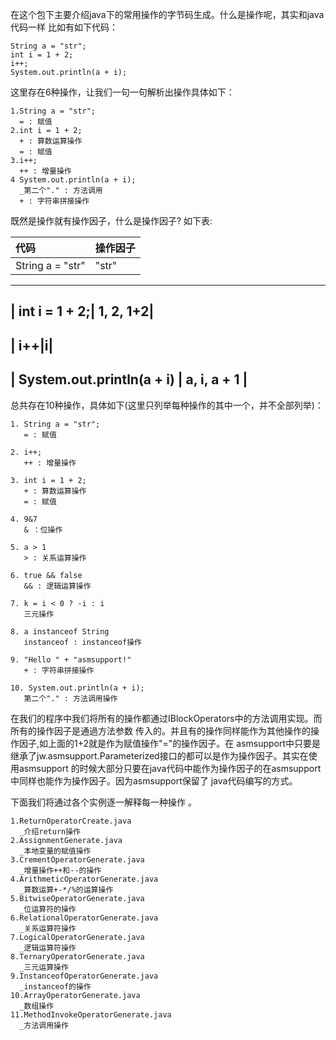 在这个包下主要介绍java下的常用操作的字节码生成。什么是操作呢，其实和java代码一样
比如有如下代码：

    String a = "str";
    int i = 1 + 2;
    i++;
    System.out.println(a + i);
    
这里存在6种操作，让我们一句一句解析出操作具体如下：

	1.String a = "str";
	  = : 赋值
	2.int i = 1 + 2;
	  + : 算数运算操作
	  = : 赋值
	3.i++; 
	  ++ : 增量操作
	4 System.out.println(a + i);
	  _第二个"." : 方法调用
	  + : 字符串拼接操作
  
既然是操作就有操作因子，什么是操作因子?
如下表:

|代码|操作因子|
|:-------------|:-------------|
| String a = "str"|"str"|
-----------------------------------------------
| int i = 1 + 2;| 1, 2, 1+2|
-----------------------------------------------
| i++|i|
-----------------------------------------------
| System.out.println(a + i) | a, i, a + 1     |
-----------------------------------------------

总共存在10种操作，具体如下(这里只列举每种操作的其中一个，并不全部列举)：

	1. String a = "str";
	   = : 赋值
	
	2. i++; 
	   ++ : 增量操作
	
	3. int i = 1 + 2;
	   + : 算数运算操作
	   = : 赋值
	
	4. 9&7
	   & ：位操作
	
	5. a > 1
	   > : 关系运算操作
	
	6. true && false
	   && : 逻辑运算操作
	  
	7. k = i < 0 ? -i : i
	   三元操作
	
	8. a instanceof String
	   instanceof : instanceof操作
	   
	9. "Hello " + "asmsupport!"
	   + : 字符串拼接操作
	   
	10. System.out.println(a + i);
	   第二个"." : 方法调用操作


在我们的程序中我们将所有的操作都通过IBlockOperators中的方法调用实现。而所有的操作因子是通過方法参数
传入的。并且有的操作同样能作为其他操作的操作因子,如上面的1+2就是作为赋值操作"="的操作因子。在
asmsupport中只要是继承了jw.asmsupport.Parameterized接口的都可以是作为操作因子。其实在使用asmsupport
的时候大部分只要在java代码中能作为操作因子的在asmsupport中同样也能作为操作因子。因为asmsupport保留了
java代码编写的方式。

下面我们将通过各个实例逐一解释每一种操作 。
  
	1.ReturnOperatorCreate.java
	  _介绍return操作
	2.AssignmentGenerate.java
	  _本地变量的赋值操作
	3.CrementOperatorGenerate.java
	  _增量操作++和--的操作
	4.ArithmeticOperatorGenerate.java
	  _算数运算+-*/%的运算操作
	5.BitwiseOperatorGenerate.java
	  _位运算符的操作
	6.RelationalOperatorGenerate.java
	  _关系运算符操作
	7.LogicalOperatorGenerate.java
	  _逻辑运算符操作
	8.TernaryOperatorGenerate.java
	  _三元运算操作
	9.InstanceofOperatorGenerate.java
	  _instanceof的操作
	10.ArrayOperatorGenerate.java
	  _数组操作
	11.MethodInvokeOperatorGenerate.java
	  _方法调用操作
  
  
  
  
  